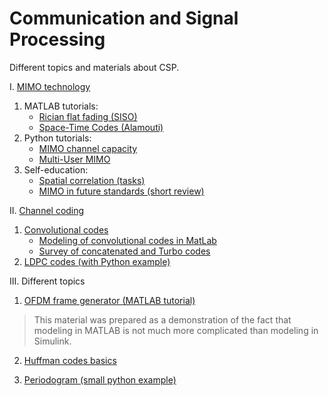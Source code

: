 # Communication and Signal Processing 

Different topics and materials about CSP. 

I. [MIMO technology](https://github.com/kirlf/CSP/blob/master/MIMO/README.md)
1. MATLAB tutorials:
    * [Rician flat fading (SISO)](https://nbviewer.jupyter.org/gist/kirlf/4328eb389b3ddc9a0c350eaed468f870)
    * [Space-Time Codes (Alamouti)](https://nbviewer.jupyter.org/github/kirlf/CSP/blob/master/MIMO/Alamouti.ipynb)
2. Python tutorials:
    * [MIMO channel capacity](https://nbviewer.jupyter.org/github/kirlf/CSP/blob/master/MIMO/MIMO%20Capacity.ipynb)
    * [Multi-User MIMO](https://nbviewer.jupyter.org/github/kirlf/CSP/blob/master/MIMO/BlockDiagonalization.ipynb)
3. Self-education:
    * [Spatial correlation (tasks)](https://nbviewer.jupyter.org/github/kirlf/CSP/blob/master/MIMO/Spatial_Correlation.ipynb)
    * [MIMO in future standards (short review)](https://github.com/kirlf/CSP/blob/master/MIMO/Outlloks.md)

II. [Channel coding](https://github.com/kirlf/CSP/blob/master/FEC/README.md)
1. [Convolutional codes](https://github.com/kirlf/CSP/blob/master/FEC/Convolutional%20codes%20intro.md)
   * [Modeling of convolutional codes in MatLab](https://github.com/kirlf/CSP/blob/master/FEC/Convolutional%20codes%20modeling.md)
   * [Survey of concatenated and Turbo codes](https://github.com/kirlf/CSP/blob/master/FEC/Conv%20codes%20idea%20extensions.md)
2. [LDPC codes (with Python example)](https://nbviewer.jupyter.org/github/kirlf/CSP/blob/master/FEC/LDPC.ipynb)

III. Different topics
1. [OFDM frame generator (MATLAB tutorial)](https://github.com/kirlf/CSP/tree/master/Different/OFDM)
    
> This material was prepared as a demonstration of the fact that modeling in MATLAB is not much more complicated than modeling in Simulink.

2. [Huffman codes basics](https://nbviewer.jupyter.org/format/slides/gist/kirlf/2eb242f225f9bfed4ecbfc8e1e2f5f71/Huffman%20codes.ipynb#/)
    
3. [Periodogram (small python example)](https://commons.wikimedia.org/wiki/File:Periodogram_windows.png)
